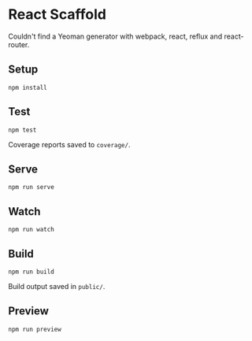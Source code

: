 # React Scaffold

Couldn't find a Yeoman generator with webpack, react, reflux and react-router.


## Setup

```shell
npm install
```


## Test

```shell
npm test
```

Coverage reports saved to `coverage/`.


## Serve

```shell
npm run serve
```


## Watch

```shell
npm run watch
```


## Build

```shell
npm run build
```

Build output saved in `public/`.


## Preview

```shell
npm run preview
```


